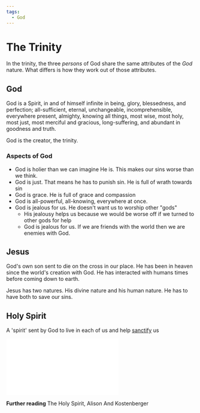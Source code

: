 ```yaml
---
tags:
  - God
---
```

# The Trinity
In the trinity, the three *persons* of God share the same attributes of the *God* nature. What differs is how they work out of those attributes. 
## God
God is a Spirit, in and of himself infinite in being, glory, blessedness, and perfection; all-sufficient, eternal, unchangeable, incomprehensible, everywhere present, almighty, knowing all things, most wise, most holy, most just, most merciful and gracious, long-suffering, and abundant in goodness and truth.

God is the creator, the trinity. 
### Aspects of God
- God is holier than we can imagine He is. This makes our sins worse than we think. 
- God is just. That means he has to punish sin. He is full of wrath towards sin
- God is grace. He is full of grace and compassion
- God is all-powerful, all-knowing, everywhere at once.
- God is jealous for us. He doesn't want us to worship other "gods" [](Laws.md#^f175ad|The%20first%20commandment)
	- His jealousy helps us because we would be worse off if we turned to other gods for help
	- God is jealous for us. If we are friends with the world then we are enemies with God. 
## Jesus
God's own son sent to die on the cross in our place. 
He has been in heaven since the world's creation with God. He has interacted with humans times before coming down to earth. 

Jesus has two natures. His divine nature and his human nature. He has to have both to save our sins. 
## Holy Spirit
A 'spirit' sent by God to live in each of us and help [sanctify](Sanctification.md) us

![](../Archive/Catechism/9-01%20Q%2035;36.md#The%20Holy%20Spirit)

**Further reading**
The Holy Spirit, Alison And Kostenberger